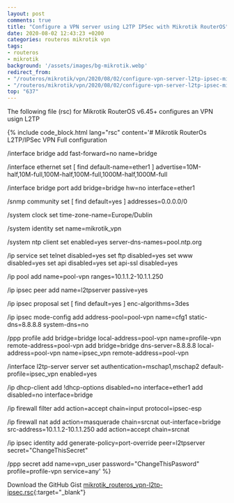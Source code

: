 ```yaml
---
layout: post
comments: true
title: "Configure a VPN server using L2TP IPSec with Mikrotik RouterOS"
date: 2020-08-02 12:43:23 +0200
categories: routeros mikrotik vpn
tags:
- routeros
- mikrotik
background: '/assets/images/bg-mikrotik.webp'
redirect_from:
- "/routeros/mikrotik/vpn/2020/08/02/configure-vpn-server-l2tp-ipsec-mikrotik-routeros.html"
- "/routeros/mikrotik/vpn/2020/08/02/configure-vpn-server-l2tp-ipsec-mikrotik-routeros/"
top: "637"
---
```


The following file (rsc) for Mikrotik RouterOS v6.45+ configures an VPN usign L2TP

{% include code_block.html lang="rsc" content='# Mikrotik RouterOs L2TP/IPSec VPN Full configuration

/interface bridge
add fast-forward=no name=bridge

/interface ethernet
set [ find default-name=ether1 ] advertise=10M-half,10M-full,100M-half,100M-full,1000M-half,1000M-full

/interface bridge port
add bridge=bridge hw=no interface=ether1

/snmp community
set [ find default=yes ] addresses=0.0.0.0/0

/system clock
set time-zone-name=Europe/Dublin

/system identity
set name=mikrotik_vpn

/system ntp client
set enabled=yes server-dns-names=pool.ntp.org

/ip service
set telnet disabled=yes
set ftp disabled=yes
set www disabled=yes
set api disabled=yes
set api-ssl disabled=yes

/ip pool
add name=pool-vpn ranges=10.1.1.2-10.1.1.250

/ip ipsec peer
add name=l2tpserver passive=yes

/ip ipsec proposal
set [ find default=yes ] enc-algorithms=3des

/ip ipsec mode-config
add address-pool=pool-vpn name=cfg1 static-dns=8.8.8.8 system-dns=no

/ppp profile
add bridge=bridge local-address=pool-vpn name=profile-vpn remote-address=pool-vpn
add bridge=bridge dns-server=8.8.8.8 local-address=pool-vpn name=ipsec_vpn remote-address=pool-vpn

/interface l2tp-server server
set authentication=mschap1,mschap2 default-profile=ipsec_vpn enabled=yes

/ip dhcp-client
add !dhcp-options disabled=no interface=ether1
add disabled=no interface=bridge

/ip firewall filter
add action=accept chain=input protocol=ipsec-esp

/ip firewall nat
add action=masquerade chain=srcnat out-interface=bridge src-address=10.1.1.2-10.1.1.250
add action=accept chain=srcnat

/ip ipsec identity
add generate-policy=port-override peer=l2tpserver secret="ChangeThisSecret"

/ppp secret
add name=vpn_user password="ChangeThisPasword" profile=profile-vpn service=any' %}

Download the GitHub Gist [mikrotik_routeros_vpn-l2tp-ipsec.rsc](https://gist.github.com/carlesloriente/ee82901e3a67844eaca3097c2352bc03){:target="_blank"}
